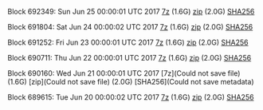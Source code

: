 Block 692349: Sun Jun 25 00:00:01 UTC 2017 [7z](https://transfer.sh/ulN8i/bootstrap.dat.20170625.7z) (1.6G) [zip](https://transfer.sh/geuSk/bootstrap.dat.20170625.zip) (2.0G) [SHA256](https://transfer.sh/f32PU/sha256.txt)

Block 691804: Sat Jun 24 00:00:02 UTC 2017 [7z](https://transfer.sh/XrNnM/bootstrap.dat.20170624.7z) (1.6G) [zip](https://transfer.sh/6L2h4/bootstrap.dat.20170624.zip) (2.0G) [SHA256](https://transfer.sh/3AjWK/sha256.txt)

Block 691252: Fri Jun 23 00:00:01 UTC 2017 [7z](https://transfer.sh/lbich/bootstrap.dat.20170623.7z) (1.6G) [zip](https://transfer.sh/V53MB/bootstrap.dat.20170623.zip) (2.0G) [SHA256](https://transfer.sh/EEalH/sha256.txt)

Block 690711: Thu Jun 22 00:00:01 UTC 2017 [7z](https://transfer.sh/TLnFQ/bootstrap.dat.20170622.7z) (1.6G) [zip](https://transfer.sh/aJZ0E/bootstrap.dat.20170622.zip) (2.0G) [SHA256](https://transfer.sh/HMufp/sha256.txt)

Block 690160: Wed Jun 21 00:00:01 UTC 2017 [7z](Could not save file) (1.6G) [zip](Could not save file) (2.0G) [SHA256](Could not save metadata)

Block 689615: Tue Jun 20 00:00:02 UTC 2017 [7z](https://transfer.sh/qEVxV/bootstrap.dat.20170620.7z) (1.6G) [zip](https://transfer.sh/H08Cy/bootstrap.dat.20170620.zip) (2.0G) [SHA256](https://transfer.sh/r2X0Y/sha256.txt)
